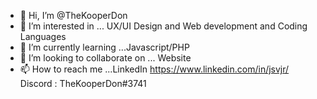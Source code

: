 - 👋 Hi, I’m @TheKooperDon
- 👀 I’m interested in ... UX/UI Design and Web development and Coding Languages
- 🌱 I’m currently learning ...Javascript/PHP
- 💞️ I’m looking to collaborate on ... Website 
- 📫 How to reach me ...LinkedIn https://www.linkedin.com/in/jsvjr/ Discord : TheKooperDon#3741

<!---
TheKooperDon/TheKooperDon is a ✨ special ✨ repository because its `README.md` (this file) appears on your GitHub profile.
You can click the Preview link to take a look at your changes.
--->
